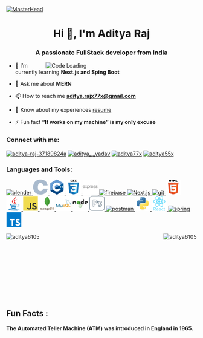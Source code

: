 [![MasterHead](https://images-wixmp-ed30a86b8c4ca887773594c2.wixmp.com/f/4d2c9658-e25e-4dd6-9c56-932447f29482/ddio625-88c6c961-13c1-43ee-a08f-3c3ceeb7f053.gif?token=eyJ0eXAiOiJKV1QiLCJhbGciOiJIUzI1NiJ9.eyJzdWIiOiJ1cm46YXBwOjdlMGQxODg5ODIyNjQzNzNhNWYwZDQxNWVhMGQyNmUwIiwiaXNzIjoidXJuOmFwcDo3ZTBkMTg4OTgyMjY0MzczYTVmMGQ0MTVlYTBkMjZlMCIsIm9iaiI6W1t7InBhdGgiOiJcL2ZcLzRkMmM5NjU4LWUyNWUtNGRkNi05YzU2LTkzMjQ0N2YyOTQ4MlwvZGRpbzYyNS04OGM2Yzk2MS0xM2MxLTQzZWUtYTA4Zi0zYzNjZWViN2YwNTMuZ2lmIn1dXSwiYXVkIjpbInVybjpzZXJ2aWNlOmZpbGUuZG93bmxvYWQiXX0.1Shjpe-XOI7ativXu5UeoPDRzJkK_mAkgdJdHTEVSQM)](https://aditya6105.io)
<h1 align="center">Hi 👋, I'm Aditya Raj</h1>
<h3 align="center">A passionate FullStack developer from India</h3>
<img align="right" alt="Code Loading" width="400" src="https://cdn.dribbble.com/users/1162077/screenshots/3848914/programmer.gif">

- 🌱 I’m currently learning **Next.js and Sping Boot**

- 💬 Ask me about **MERN**

- 📫 How to reach me **aditya.rajx77x@gmail.com**

- 📄 Know about my experiences [resume]()

- ⚡ Fun fact **“It works on my machine” is my only excuse**

<h3 align="left">Connect with me:</h3>
<p align="left">
<a href="https://linkedin.com/in/aditya-raj-37189824a" target="blank"><img align="center" src="https://raw.githubusercontent.com/rahuldkjain/github-profile-readme-generator/master/src/images/icons/Social/linked-in-alt.svg" alt="aditya-raj-37189824a" height="30" width="40" /></a>
<a href="https://instagram.com/aditya_._yadav" target="blank"><img align="center" src="https://raw.githubusercontent.com/rahuldkjain/github-profile-readme-generator/master/src/images/icons/Social/instagram.svg" alt="aditya_._yadav" height="30" width="40" /></a>
<a href="https://www.leetcode.com/aditya77x" target="blank"><img align="center" src="https://raw.githubusercontent.com/rahuldkjain/github-profile-readme-generator/master/src/images/icons/Social/leet-code.svg" alt="aditya77x" height="30" width="40" /></a>
<a href="https://auth.geeksforgeeks.org/user/aditya55x" target="blank"><img align="center" src="https://raw.githubusercontent.com/rahuldkjain/github-profile-readme-generator/master/src/images/icons/Social/geeks-for-geeks.svg" alt="aditya55x" height="30" width="40" /></a>
</p>

<h3 align="left">Languages and Tools:</h3>
<p align="left"> <a href="https://www.blender.org/" target="_blank" rel="noreferrer"> <img src="https://download.blender.org/branding/community/blender_community_badge_white.svg" alt="blender" width="40" height="40"/> </a> <a href="https://www.cprogramming.com/" target="_blank" rel="noreferrer"> <img src="https://raw.githubusercontent.com/devicons/devicon/master/icons/c/c-original.svg" alt="c" width="40" height="40"/> </a> <a href="https://www.w3schools.com/cpp/" target="_blank" rel="noreferrer"> <img src="https://raw.githubusercontent.com/devicons/devicon/master/icons/cplusplus/cplusplus-original.svg" alt="cplusplus" width="40" height="40"/> </a> <a href="https://www.w3schools.com/css/" target="_blank" rel="noreferrer"> <img src="https://raw.githubusercontent.com/devicons/devicon/master/icons/css3/css3-original-wordmark.svg" alt="css3" width="40" height="40"/> </a> <a href="https://expressjs.com" target="_blank" rel="noreferrer"> <img src="https://raw.githubusercontent.com/devicons/devicon/master/icons/express/express-original-wordmark.svg" alt="express" width="40" height="40"/> </a> <a href="https://firebase.google.com/" target="_blank" rel="noreferrer"> <img src="https://www.vectorlogo.zone/logos/firebase/firebase-icon.svg" alt="firebase" width="40" height="40"/> </a> <a href="https://Next.js.org" target="_blank" rel="noreferrer"> <img src="https://cdn.brandfetch.io/id2alue-rx/theme/dark/idqNI71Hra.svg?c=1bxid64Mup7aczewSAYMX&t=1714556221292" alt="Next.js" width="40" height="40"/> </a> <a href="https://git-scm.com/" target="_blank" rel="noreferrer"> <img src="https://www.vectorlogo.zone/logos/git-scm/git-scm-icon.svg" alt="git" width="40" height="40"/> </a> <a href="https://www.w3.org/html/" target="_blank" rel="noreferrer"> <img src="https://raw.githubusercontent.com/devicons/devicon/master/icons/html5/html5-original-wordmark.svg" alt="html5" width="40" height="40"/> </a> <a href="https://www.java.com" target="_blank" rel="noreferrer"> <img src="https://raw.githubusercontent.com/devicons/devicon/master/icons/java/java-original.svg" alt="java" width="40" height="40"/> </a> <a href="https://developer.mozilla.org/en-US/docs/Web/JavaScript" target="_blank" rel="noreferrer"> <img src="https://raw.githubusercontent.com/devicons/devicon/master/icons/javascript/javascript-original.svg" alt="javascript" width="40" height="40"/> </a> <a href="https://www.mongodb.com/" target="_blank" rel="noreferrer"> <img src="https://raw.githubusercontent.com/devicons/devicon/master/icons/mongodb/mongodb-original-wordmark.svg" alt="mongodb" width="40" height="40"/> </a> <a href="https://www.mysql.com/" target="_blank" rel="noreferrer"> <img src="https://raw.githubusercontent.com/devicons/devicon/master/icons/mysql/mysql-original-wordmark.svg" alt="mysql" width="40" height="40"/> </a> <a href="https://nodejs.org" target="_blank" rel="noreferrer"> <img src="https://raw.githubusercontent.com/devicons/devicon/master/icons/nodejs/nodejs-original-wordmark.svg" alt="nodejs" width="40" height="40"/> </a> <a href="https://www.photoshop.com/en" target="_blank" rel="noreferrer"> <img src="https://raw.githubusercontent.com/devicons/devicon/master/icons/photoshop/photoshop-line.svg" alt="photoshop" width="40" height="40"/> </a> <a href="https://postman.com" target="_blank" rel="noreferrer"> <img src="https://www.vectorlogo.zone/logos/getpostman/getpostman-icon.svg" alt="postman" width="40" height="40"/> </a> <a href="https://www.python.org" target="_blank" rel="noreferrer"> <img src="https://raw.githubusercontent.com/devicons/devicon/master/icons/python/python-original.svg" alt="python" width="40" height="40"/> </a> <a href="https://reactjs.org/" target="_blank" rel="noreferrer"> <img src="https://raw.githubusercontent.com/devicons/devicon/master/icons/react/react-original-wordmark.svg" alt="react" width="40" height="40"/> </a> <a href="https://spring.io/" target="_blank" rel="noreferrer"> <img src="https://www.vectorlogo.zone/logos/springio/springio-icon.svg" alt="spring" width="40" height="40"/> </a> <a href="https://www.typescriptlang.org/" target="_blank" rel="noreferrer"> <img src="https://raw.githubusercontent.com/devicons/devicon/master/icons/typescript/typescript-original.svg" alt="typescript" width="40" height="40"/> </a> </p>

<p><img align="right" src="https://github-readme-stats.vercel.app/api/top-langs?username=aditya6105&show_icons=true&theme=tokyonight&locale=en&layout=compact" alt="aditya6105" /></p>

<p><img align="left" src="https://github-readme-streak-stats.herokuapp.com/?user=aditya6105&theme=dark" alt="aditya6105" /></p>

<br><br><br><br><br><br><br><br><br><br>

## **Fun Facts** :
**<!-- START FACT -->The Automated Teller Machine (ATM) was introduced in England in 1965.<!-- END FACT -->**
